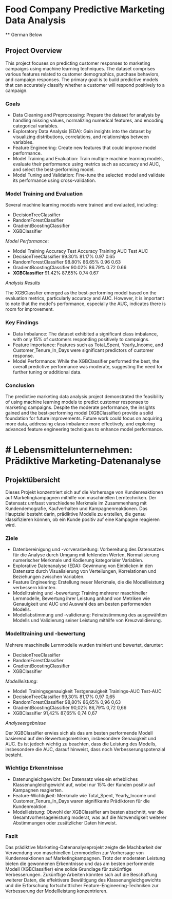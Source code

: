 # Food Company Predictive Marketing Data Analysis

** German Below 

## Project Overview

This project focuses on predicting customer responses to marketing campaigns using machine learning techniques. The dataset comprises various features related to customer demographics, purchase behaviors, and campaign responses. The primary goal is to build predictive models that can accurately classify whether a customer will respond positively to a campaign.

### Goals

* Data Cleaning and Preprocessing: Prepare the dataset for analysis by handling missing values, normalizing numerical features, and encoding categorical variables.
* Exploratory Data Analysis (EDA): Gain insights into the dataset by visualizing distributions, correlations, and relationships between variables.
* Feature Engineering: Create new features that could improve model performance.
* Model Training and Evaluation: Train multiple machine learning models, evaluate their performance using metrics such as accuracy and AUC, and select the best-performing model.
* Model Tuning and Validation: Fine-tune the selected model and validate its performance using cross-validation.

### Model Training and Evaluation

Several machine learning models were trained and evaluated, including:

- DecisionTreeClassifier
- RandomForestClassifier
- GradientBoostingClassifier
- XGBClassifier

_Model Performance_:

* Model	Training  Accuracy	Test Accuracy	Training AUC	Test AUC
* DecisionTreeClassifier	99.30%	81.17%	0.97	0.65
* RandomForestClassifier	98.80%	86.65%	0.96	0.63
* GradientBoostingClassifier	90.02%	86.79%	0.72	0.66
* **XGBClassifier**	91.42%	87.65%	0.74	0.67

_Analysis Results_

The XGBClassfier emerged as the best-performing model based on the evaluation metrics, particularly accuracy and AUC. However, it is important to note that the model's performance, especially the AUC, indicates there is room for improvement.

### Key Findings

* Data Imbalance: The dataset exhibited a significant class imbalance, with only 15% of customers responding positively to campaigns.
* Feature Importance: Features such as Total_Spent, Yearly_Income, and Customer_Tenure_In_Days were significant predictors of customer response.
* Model Performance: While the XGBClassifier performed the best, the overall predictive performance was moderate, suggesting the need for further tuning or additional data.

### Conclusion

The predictive marketing data analysis project demonstrated the feasibility of using machine learning models to predict customer responses to marketing campaigns. Despite the moderate performance, the insights gained and the best-performing model (XGBClassifier) provide a solid foundation for future improvements. Future work could focus on acquiring more data, addressing class imbalance more effectively, and exploring advanced feature engineering techniques to enhance model performance. ​


# # Lebensmittelunternehmen: Prädiktive Marketing-Datenanalyse

## Projektübersicht

Dieses Projekt konzentriert sich auf die Vorhersage von Kundenreaktionen auf Marketingkampagnen mithilfe von maschinellen Lerntechniken. Der Datensatz umfasst verschiedene Merkmale im Zusammenhang mit Kundendemografie, Kaufverhalten und Kampagnenreaktionen. Das Hauptziel besteht darin, prädiktive Modelle zu erstellen, die genau klassifizieren können, ob ein Kunde positiv auf eine Kampagne reagieren wird.

### Ziele

* Datenbereinigung und -vorverarbeitung: Vorbereitung des Datensatzes für die Analyse durch Umgang mit fehlenden Werten, Normalisierung numerischer Merkmale und Kodierung kategorialer Variablen.
* Explorative Datenanalyse (EDA): Gewinnung von Einblicken in den Datensatz durch Visualisierung von Verteilungen, Korrelationen und Beziehungen zwischen Variablen.
* Feature Engineering: Erstellung neuer Merkmale, die die Modellleistung verbessern könnten.
* Modelltraining und -bewertung: Training mehrerer maschineller Lernmodelle, Bewertung ihrer Leistung anhand von Metriken wie Genauigkeit und AUC und Auswahl des am besten performenden Modells.
* Modellabstimmung und -validierung: Feinabstimmung des ausgewählten Modells und Validierung seiner Leistung mithilfe von Kreuzvalidierung.

### Modelltraining und -bewertung

Mehrere maschinelle Lernmodelle wurden trainiert und bewertet, darunter:

* DecisionTreeClassifier
* RandomForestClassifier
* GradientBoostingClassifier
* XGBClassifier

*Modellleistung*:

* Modell Trainingsgenauigkeit Testgenauigkeit Trainings-AUC Test-AUC
* DecisionTreeClassifier 99,30% 81,17% 0,97 0,65
* RandomForestClassifier 98,80% 86,65% 0,96 0,63
* GradientBoostingClassifier 90,02% 86,79% 0,72 0,66
* XGBClassifier 91,42% 87,65% 0,74 0,67

*Analyseergebnisse*

Der XGBClassifier erwies sich als das am besten performende Modell basierend auf den Bewertungsmetriken, insbesondere Genauigkeit und AUC. Es ist jedoch wichtig zu beachten, dass die Leistung des Modells, insbesondere die AUC, darauf hinweist, dass noch Verbesserungspotenzial besteht.

### Wichtige Erkenntnisse

* Datenungleichgewicht: Der Datensatz wies ein erhebliches Klassenungleichgewicht auf, wobei nur 15% der Kunden positiv auf Kampagnen reagierten.
* Feature-Wichtigkeit: Merkmale wie Total_Spent, Yearly_Income und Customer_Tenure_In_Days waren signifikante Prädiktoren für die Kundenreaktion.
* Modellleistung: Obwohl der XGBClassifier am besten abschnitt, war die Gesamtvorhersageleistung moderat, was auf die Notwendigkeit weiterer Abstimmungen oder zusätzlicher Daten hinweist.

### Fazit

Das prädiktive Marketing-Datenanalyseprojekt zeigte die Machbarkeit der Verwendung von maschinellen Lernmodellen zur Vorhersage von Kundenreaktionen auf Marketingkampagnen. Trotz der moderaten Leistung bieten die gewonnenen Erkenntnisse und das am besten performende Modell (XGBClassifier) eine solide Grundlage für zukünftige Verbesserungen. Zukünftige Arbeiten könnten sich auf die Beschaffung weiterer Daten, die effektivere Bewältigung des Klassenungleichgewichts und die Erforschung fortschrittlicher Feature-Engineering-Techniken zur Verbesserung der Modellleistung konzentrieren.
